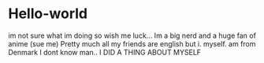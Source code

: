 # Hello-world
im not sure what im doing so wish me luck...
Im a big nerd and a huge fan of anime (sue me) Pretty much all my friends are english but i. myself. am from Denmark
I dont know man.. I DID A THING ABOUT MYSELF
